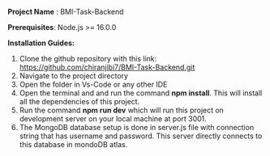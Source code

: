 **Project Name** : BMI-Task-Backend

**Prerequisites**: Node.js >= 16.0.0 

**Installation Guides:**
1. Clone the github repository with this link: https://github.com/chiranjibi7/BMI-Task-Backend.git
2. Navigate to the project directory
3. Open the folder in Vs-Code or any other IDE
4. Open the terminal and and run the command **npm install**. This will install all the dependencies of this project.
5. Run the command **npm run dev** which will run this project on development server on your local machine at port 3001.
6. The MongoDB database setup is done in server.js file with connection string that has username and password. This server directly connects to this database in mondoDB atlas.
   
